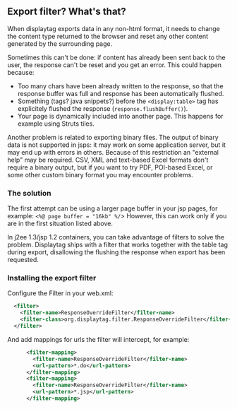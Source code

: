 Export filter? What's that?
---------------------------

When displaytag exports data in any non-html format, it needs to change
the content type returned to the browser and reset any other content
generated by the surrounding page.

Sometimes this can't be done: if content has already been sent back to
the user, the response can't be reset and you get an error. This could
happen because:

-   Too many chars have been already written to the response, so that
    the response buffer was full and response has been automatically
    flushed.
-   Something (tags? java snippets?) before the `<display:table>` tag has
    explicitely flushed the response (`response.flushBuffer()`).
-   Your page is dynamically included into another page. This happens
    for example using Struts tiles.

Another problem is related to exporting binary files. The output of
binary data is not supported in jsps: it may work on some application
server, but it may end up with errors in others. Because of this
restriction an "external help" may be required. CSV, XML and text-based
Excel formats don't require a binary output, but if you want to try PDF,
POI-based Excel, or some other custom binary format you may encounter
problems.

### The solution

The first attempt can be using a larger page buffer in your jsp pages,
for example: `<%@ page buffer = "16kb" %/`\> However, this can work only
if you are in the first situation listed above.

In j2ee 1.3/jsp 1.2 containers, you can take advantage of filters to
solve the problem. Displaytag ships with a filter that works together
with the table tag during export, disallowing the flushing the response
when export has been requested.

### Installing the export filter

Configure the Filter in your web.xml:

```xml
  <filter>
    <filter-name>ResponseOverrideFilter</filter-name>
    <filter-class>org.displaytag.filter.ResponseOverrideFilter</filter-class>
  </filter>
```

And add mappings for urls the filter will intercept, for example:

```xml
      <filter-mapping>
        <filter-name>ResponseOverrideFilter</filter-name>
        <url-pattern>*.do</url-pattern>
      </filter-mapping>
      <filter-mapping>
        <filter-name>ResponseOverrideFilter</filter-name>
        <url-pattern>*.jsp</url-pattern>
      </filter-mapping>
```
